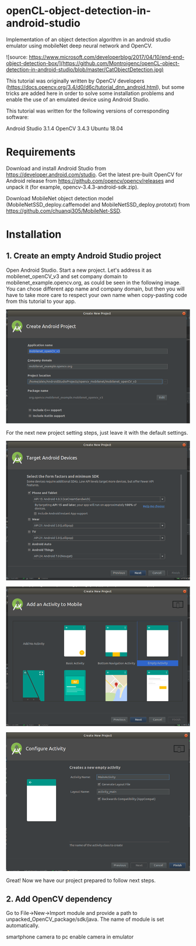 # openCL-object-detection-in-android-studio
Implementation of an object detection algorithm in an android studio emulator using mobileNet deep neural network and OpenCV.

![source: https://www.microsoft.com/developerblog/2017/04/10/end-end-object-detection-box/](https://github.com/Montroigenc/openCL-object-detection-in-android-studio/blob/master/CatObjectDetection.jpg)

This tutorial was originally written by OpenCV developers (https://docs.opencv.org/3.4/d0/d6c/tutorial_dnn_android.html), but some tricks are added here in order to solve some installation problems and enable the use of an emulated device using Android Studio.

This tutorial was written for the following versions of corresponding software:

Android Studio 3.1.4
OpenCV 3.4.3
Ubuntu 18.04

# Requirements
Download and install Android Studio from https://developer.android.com/studio.
Get the latest pre-built OpenCV for Android release from https://github.com/opencv/opencv/releases and unpack it (for example, opencv-3.4.3-android-sdk.zip).

Download MobileNet object detection model (MobileNetSSD_deploy.caffemodel and MobileNetSSD_deploy.prototxt) from https://github.com/chuanqi305/MobileNet-SSD.


# Installation
## 1. Create an empty Android Studio project
Open Android Studio. Start a new project. Let's address it as mobilenet_openCV_v3 and set company domain to mobilenet_example.opencv.org, as could be seen in the following image. You can chose different app name and company domain, but then you will have to take more care to respect your own name when copy-pasting code from this tutorial to your app.

![img](https://github.com/Montroigenc/openCL-object-detection-in-android-studio/blob/master/createAndroidProject.png)

For the next new project setting steps, just leave it with the default settings.

![img](https://github.com/Montroigenc/openCL-object-detection-in-android-studio/blob/master/createNewProject2.png)

![img](https://github.com/Montroigenc/openCL-object-detection-in-android-studio/blob/master/cnp3.png)

![img](https://github.com/Montroigenc/openCL-object-detection-in-android-studio/blob/master/cnp4.png)

Great! Now we have our project prepared to follow next steps.

## 2. Add OpenCV dependency
Go to File->New->Import module and provide a path to unpacked_OpenCV_package/sdk/java. The name of module is set automatically.





smartphone camera to pc
enable camera in emulator

